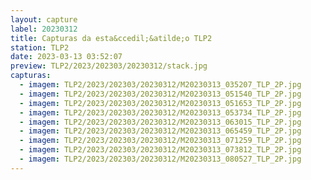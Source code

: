 ```yaml
---
layout: capture
label: 20230312
title: Capturas da esta&ccedil;&atilde;o TLP2
station: TLP2
date: 2023-03-13 03:52:07
preview: TLP2/2023/202303/20230312/stack.jpg
capturas:
  - imagem: TLP2/2023/202303/20230312/M20230313_035207_TLP_2P.jpg
  - imagem: TLP2/2023/202303/20230312/M20230313_051540_TLP_2P.jpg
  - imagem: TLP2/2023/202303/20230312/M20230313_051653_TLP_2P.jpg
  - imagem: TLP2/2023/202303/20230312/M20230313_053734_TLP_2P.jpg
  - imagem: TLP2/2023/202303/20230312/M20230313_063015_TLP_2P.jpg
  - imagem: TLP2/2023/202303/20230312/M20230313_065459_TLP_2P.jpg
  - imagem: TLP2/2023/202303/20230312/M20230313_071259_TLP_2P.jpg
  - imagem: TLP2/2023/202303/20230312/M20230313_073812_TLP_2P.jpg
  - imagem: TLP2/2023/202303/20230312/M20230313_080527_TLP_2P.jpg
---
```

